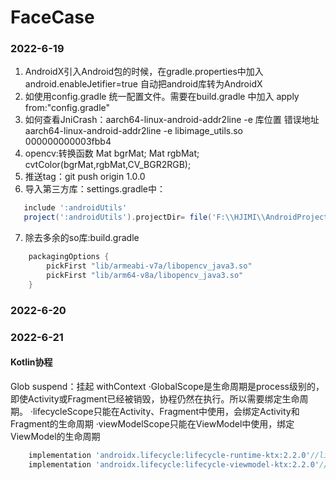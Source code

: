 # FaceCase

### 2022-6-19
1. AndroidX引入Android包的时候，在gradle.properties中加入android.enableJetifier=true 自动把android库转为AndroidX
2. 如使用config.gradle 统一配置文件。需要在build.gradle 中加入 apply from:"config.gradle"
3. 如何查看JniCrash：aarch64-linux-android-addr2line -e 库位置 错误地址  
   aarch64-linux-android-addr2line -e libimage_utils.so 000000000003fbb4
4. opencv:转换函数 Mat bgrMat; Mat rgbMat; cvtColor(bgrMat,rgbMat,CV_BGR2RGB);
5. 推送tag：git push origin 1.0.0
6. 导入第三方库：settings.gradle中：
```groovy
   include ':androidUtils' 
   project(':androidUtils').projectDir= file('F:\\HJIMI\\AndroidProjectDemo\\ImageUtils\\androidutils')
```
7.  除去多余的so库:build.gradle
```groovy
    packagingOptions {
        pickFirst "lib/armeabi-v7a/libopencv_java3.so"
        pickFirst "lib/arm64-v8a/libopencv_java3.so"
    }
```
### 2022-6-20
### 2022-6-21
#### Kotlin协程
Glob
suspend：挂起
withContext
   ·GlobalScope是生命周期是process级别的，即使Activity或Fragment已经被销毁，协程仍然在执行。所以需要绑定生命周期。
   ·lifecycleScope只能在Activity、Fragment中使用，会绑定Activity和Fragment的生命周期
   ·viewModelScope只能在ViewModel中使用，绑定ViewModel的生命周期
```groovy
    implementation 'androidx.lifecycle:lifecycle-runtime-ktx:2.2.0'//lifecycleScope
    implementation 'androidx.lifecycle:lifecycle-viewmodel-ktx:2.2.0'//viewModelScope
```